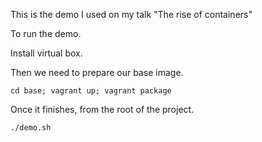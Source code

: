 This is the demo I used on my talk "The rise of containers"

To run the demo.

Install virtual box.

Then we need to prepare our base image.

```
cd base; vagrant up; vagrant package
```

Once it finishes, from the root of the project.

```
./demo.sh
```